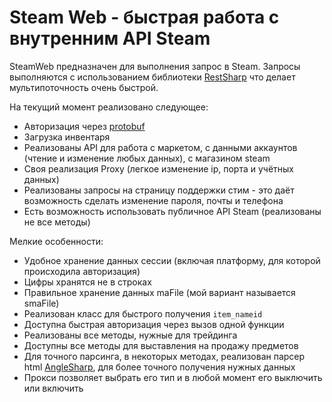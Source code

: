 # Steam Web - быстрая работа с внутренним API Steam
SteamWeb предназначен для выполнения запрос в Steam. Запросы выполняются с использованием библиотеки [RestSharp](https://github.com/restsharp/RestSharp) что делает мультипоточность очень быстрой.

На текущий момент реализовано следующее:
- Авторизация через [protobuf](https://github.com/protobuf-net/protobuf-net)
- Загрузка инвентаря
- Реализованы API для работа с маркетом, с данными аккаунтов (чтение и изменение любых данных), с магазином steam
- Своя реализация Proxy (легкое изменение ip, порта и учётных данных)
- Реализованы запросы на страницу поддержки стим - это даёт возможность сделать изменение пароля, почты и телефона
- Есть возможность использовать публичное API Steam (реализованы не все методы)

Мелкие особенности:
- Удобное хранение данных сессии (включая платформу, для которой происходила авторизация)
- Цифры хранятся не в строках
- Правильное хранение данных maFile (мой вариант называется smaFile)
- Реализован класс для быстрого получения `item_nameid`
- Доступна быстрая авторизация через вызов одной функции
- Реализованы все методы, нужные для трейдинга
- Доступны все методы для выставления на продажу предметов
- Для точного парсинга, в некоторых методах, реализован парсер html [AngleSharp](https://github.com/AngleSharp/AngleSharp), для более точного получения нужных данных
- Прокси позволяет выбрать его тип и в любой момент его выключить или включить
